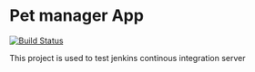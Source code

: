 # Pet manager App

[![Build Status](https://travis-ci.org/andre-da-silva/petmanager-app.svg?branch=master)](https://travis-ci.org/andre-da-silva/petmanager-app)

This project is used to test jenkins continous integration server
